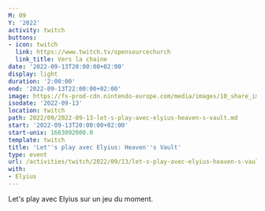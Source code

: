 ```yaml
---
M: 09
Y: '2022'
activity: twitch
buttons:
- icon: twitch
  link: https://www.twitch.tv/opensourcechurch
  link_title: Vers la chaine
date: '2022-09-13T20:00:00+02:00'
display: light
duration: '2:00:00'
end: '2022-09-13T22:00:00+02:00'
image: https://fs-prod-cdn.nintendo-europe.com/media/images/10_share_images/games_15/nintendo_switch_download_software_1/H2x1_NSwitchDS_HeavensVault.jpg
isodate: '2022-09-13'
location: twitch
path: 2022/09/2022-09-13-let-s-play-avec-elyius-heaven-s-vault.md
start: '2022-09-13T20:00:00+02:00'
start-unix: 1663092000.0
template: twitch
title: 'Let''s play avec Elyius: Heaven''s Vault'
type: event
url: /activities/twitch/2022/09/13/let-s-play-avec-elyius-heaven-s-vault
with:
- Elyius
---
```

Let's play avec Elyius sur un jeu du moment.